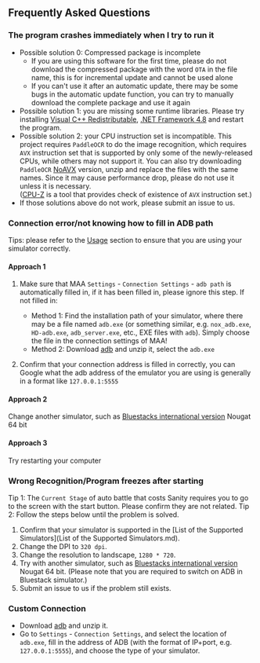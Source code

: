 ## Frequently Asked Questions

### The program crashes immediately when I try to run it

- Possible solution 0: Compressed package is incomplete
  - If you are using this software for the first time, please do not download the compressed package with the word `OTA` in the file name, this is for incremental update and cannot be used alone
  - If you can't use it after an automatic update, there may be some bugs in the automatic update function, you can try to manually download the complete package and use it again
- Possible solution 1: you are missing some runtime libraries.
  Please try installing [Visual C++ Redistributable](https://docs.microsoft.com/en/cpp/windows/latest-supported-vc-redist?view=msvc-160#visual-studio-2015-2017-2019-and-2022), [.NET Framework 4.8](https://dotnet.microsoft.com/download/dotnet-framework/net48) and restart the program.
- Possible solution 2: your CPU instruction set is incompatible.
  This project requires `PaddleOCR` to do the image recognition, which requires `AVX` instruction set that is supported by only some of the newly-released CPUs, while others may not support it.
  You can also try downloading `PaddleOCR` [NoAVX](../3rdparty/ppocr_noavx.zip) version, unzip and replace the files with the same names. Since it may cause performance drop, please do not use it unless it is necessary.  
  ([CPU-Z](https://www.cpuid.com/softwares/cpu-z.html) is a tool that provides check of existence of `AVX` instruction set.)  
- If those solutions above do not work, please submit an issue to us.

### Connection error/not knowing how to fill in ADB path

Tips: please refer to the [Usage](../README-en.md#Usage) section to ensure that you are using your simulator correctly.

#### Approach 1

1. Make sure that MAA `Settings` - `Connection Settings` - `adb path` is automatically filled in, if it has been filled in, please ignore this step. If not filled in:

    - Method 1: Find the installation path of your simulator, where there may be a file named `adb.exe` (or something similar, e.g. `nox_adb.exe`, `HD-adb.exe`, `adb_server.exe`, etc., EXE files with `adb`). Simply choose the file in the connection settings of MAA!
    - Method 2: Download [adb](https://dl.google.com/android/repository/platform-tools-latest-windows.zip) and unzip it, select the `adb.exe`

2. Confirm that your connection address is filled in correctly, you can Google what the adb address of the emulator you are using is generally in a format like `127.0.0.1:5555`

#### Approach 2

Change another simulator, such as [Bluestacks international version](https://www.bluestacks.com/download.html) Nougat 64 bit

#### Approach 3

Try restarting your computer

### Wrong Recognition/Program freezes after starting

Tip 1: The `Current Stage` of auto battle that costs Sanity requires you to go to the screen with the start button. Please confirm they are not related.
Tip 2: Follow the steps below until the problem is solved.

1. Confirm that your simulator is supported in the [List of the Supported Simulators](List of the Supported Simulators.md).
2. Change the DPI to `320 dpi`.
3. Change the resolution to landscape, `1280 * 720`.
4. Try with another simulator, such as [Bluestacks international version](https://www.bluestacks.com/download.html) Nougat 64 bit. (Please note that you are required to switch on ADB in Bluestack simulator.)
5. Submit an issue to us if the problem still exists.

### Custom Connection

- Download [adb](https://dl.google.com/android/repository/platform-tools-latest-windows.zip) and unzip it.
- Go to `Settings` - `Connection Settings`, and select the location of `adb.exe`, fill in the address of ADB (with the format of IP+port, e.g. `127.0.0.1:5555`), and choose the type of your simulator.
